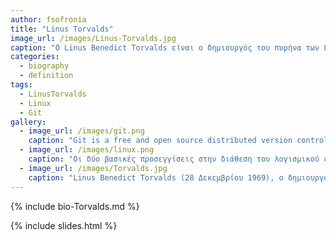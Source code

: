 ```yaml
---
author: fsofronia
title: "Linus Torvalds"
image_url: /images/Linus-Torvalds.jpg
caption: "Ο Linus Benedict Torvalds είναι ο δημιουργός του πυρήνα των Linux αλλά και του Git προωθόντας ιδιαίτερα την έννοια και την λειτουργία του ανοικτού λογισμικού"
categories:
  - biography
  - definition
tags:
  - LinusTorvalds
  - Linux
  - Git
gallery:
  - image_url: /images/git.png
    caption: "Git is a free and open source distributed version control system designed to handle everything from small to very large projects with speed and efficiency. Git is easy to learn and has a tiny footprint with lightning fast performance."
  - image_url: /images/linux.png
    caption: "Οι δύο βασικές προσεγγίσεις στην διάθεση του λογισμικού είναι αυτή του ανοικτού (π.χ., Linux) και του κλειστού κώδικα (π.χ., Microsoft Windows), οι οποίες εμφανίζονται ως αντίπαλες, αλλά σε κάποιες περιπτώσεις μπορούν να λειτουργούν και συμπληρωματικά όπως στην περίπτωση του λογισμικού Apache. "
  - image_url: /images/Torvalds.jpg
    caption: "Linus Benedict Torvalds (28 Δεκεμβρίου 1969), o δημιουργός του πυρήνα των Linux αλλά και του Git. "
---
```


{% include bio-Torvalds.md %}

{% include slides.html %}
